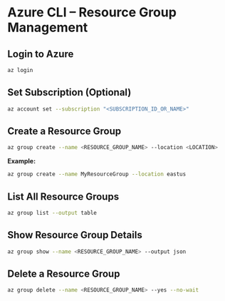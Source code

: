# Azure CLI – Resource Group Management

## Login to Azure
```bash
az login
````

## Set Subscription (Optional)

```bash
az account set --subscription "<SUBSCRIPTION_ID_OR_NAME>"
```

## Create a Resource Group

```bash
az group create --name <RESOURCE_GROUP_NAME> --location <LOCATION>
```

**Example:**

```bash
az group create --name MyResourceGroup --location eastus
```

## List All Resource Groups

```bash
az group list --output table
```

## Show Resource Group Details

```bash
az group show --name <RESOURCE_GROUP_NAME> --output json
```

## Delete a Resource Group

```bash
az group delete --name <RESOURCE_GROUP_NAME> --yes --no-wait
```

```
